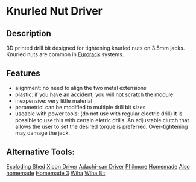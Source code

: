 # Knurled Nut Driver
## Description
3D printed drill bit designed for tightening knurled nuts on 3.5mm jacks.
Knurled nuts are common in [Eurorack](http://www.doepfer.de/a100_man/a100m_e.htm) systems.

## Features
* alignment: no need to align the two metal extensions
* plastic: if you have an accident, you will not scratch the module
* inexpensive: very little material
* parametric: can be modified to multiple drill bit sizes
* useable with power tools: (do not use with regular electric drill)
  It is possible to use this with certain eletric drills. An adjustable clutch
  that allows the user to set the desired torque is preferred. Over-tightening
  may damage the jack.

## Alternative Tools:
[Exploding Shed](https://www.exploding-shed.com/shop-catalogue/various/)
[Xicon Driver](https://www2.mouser.com/ProductDetail/Xicon/382-0006/?qs=sGAEpiMZZMv9NFGNGF1lwkQZlGfFTqj%252b)
[Adachi-san Driver](http://www.tabiwallah.com/radiowallah/shops/jacknut.html)
[Philmore](https://www.fullcompass.com/prod/026125-philmore-nt500-knurled-nut-tool-)
[Homemade](https://www.muffwiggler.com/forum/viewtopic.php?t=114781&start=all&postdays=0&postorder=asc)
[Also homemade](https://www.muffwiggler.com/forum/viewtopic.php?t=5408)
[Homemade 3](http://www.n1gy.com/homebrewed-audio-jack-tool.html)
[Wiha](https://www.wihatools.com/precision-nut-driver-3-5-x-60mm)
[Wiha Bit](https://www.wihatools.com/sys-4-nut-driver-blade-3-5mm)
